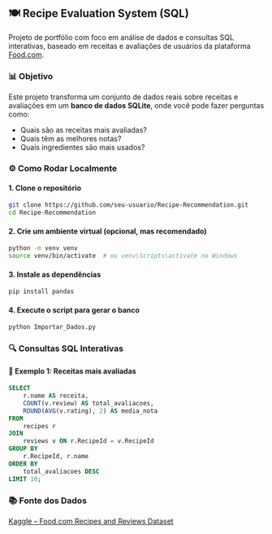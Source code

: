 ## 🍽️ Recipe Evaluation System (SQL)

Projeto de portfólio com foco em análise de dados e consultas SQL interativas, baseado em receitas e avaliações de usuários da plataforma [Food.com](https://www.kaggle.com/datasets/irkaal/foodcom-recipes-and-reviews).

### 📊 Objetivo

Este projeto transforma um conjunto de dados reais sobre receitas e avaliações em um **banco de dados SQLite**, onde você pode fazer perguntas como:

- Quais são as receitas mais avaliadas?
- Quais têm as melhores notas?
- Quais ingredientes são mais usados?

### ⚙️ Como Rodar Localmente

#### 1. Clone o repositório

```bash
git clone https://github.com/seu-usuario/Recipe-Recommendation.git
cd Recipe-Recommendation
```

#### 2. Crie um ambiente virtual (opcional, mas recomendado)

```bash
python -m venv venv
source venv/bin/activate  # ou venv\Scripts\activate no Windows
```

#### 3. Instale as dependências

```bash
pip install pandas
```

#### 4. Execute o script para gerar o banco

```bash
python Importar_Dados.py
```

### 🔍 Consultas SQL Interativas

#### 📌 Exemplo 1: Receitas mais avaliadas

```sql
SELECT 
    r.name AS receita,
    COUNT(v.review) AS total_avaliacoes,
    ROUND(AVG(v.rating), 2) AS media_nota
FROM 
    recipes r
JOIN 
    reviews v ON r.RecipeId = v.RecipeId
GROUP BY 
    r.RecipeId, r.name
ORDER BY 
    total_avaliacoes DESC
LIMIT 10;
```

### 📚 Fonte dos Dados

[Kaggle – Food.com Recipes and Reviews Dataset](https://www.kaggle.com/datasets/irkaal/foodcom-recipes-and-reviews)
